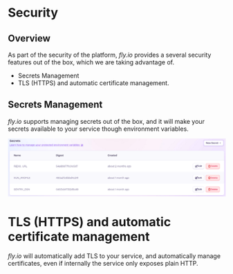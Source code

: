 # Security

## Overview

As part of the security of the platform, *fly.io* provides a several security features out of the box, which we are taking advantage of.

- Secrets Management
- TLS (HTTPS) and automatic certificate management.

## Secrets Management

*fly.io* supports managing secrets out of the box, and it will make your secrets available to your service though environment variables.

![Secrets in fly.io](media/secrets.png)

# TLS (HTTPS) and automatic certificate management

*fly.io* will automatically add TLS to your service, and automatically manage certificates, even if internally the service only exposes plain HTTP.
